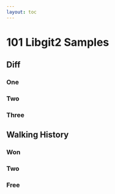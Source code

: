 ```yaml
---
layout: toc
---
```


# 101 Libgit2 Samples

## Diff

### One

### Two

### Three



## Walking History

### Won

### Two

### Free
